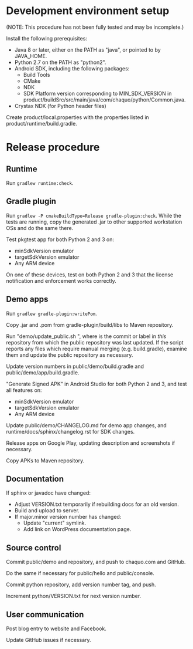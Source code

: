# Development environment setup

(NOTE: This procedure has not been fully tested and may be incomplete.)

Install the following prerequisites:

* Java 8 or later, either on the PATH as "java", or pointed to by JAVA_HOME.
* Python 2.7 on the PATH as "python2".
* Android SDK, including the following packages:
   * Build Tools
   * CMake
   * NDK
   * SDK Platform version corresponding to MIN_SDK_VERSION in
     product/buildSrc/src/main/java/com/chaquo/python/Common.java.
* Crystax NDK (for Python header files)

Create product/local.properties with the properties listed in product/runtime/build.gradle.


# Release procedure

## Runtime

Run `gradlew runtime:check`.


## Gradle plugin

Run `gradlew -P cmakeBuildType=Release gradle-plugin:check`. While the tests are running, copy
the generated .jar to other supported workstation OSs and do the same there.

Test pkgtest app for both Python 2 and 3 on:
* minSdkVersion emulator
* targetSdkVersion emulator
* Any ARM device

On one of these devices, test on both Python 2 and 3 that the license notification and enforcement
works correctly.


## Demo apps

Run `gradlew gradle-plugin:writePom`.

Copy .jar and .pom from gradle-plugin/build/libs to Maven repository.

Run "demo/update_public.sh <since-commit>", where <since-commit> is the commit or label in
*this* repository from which the public repository was last updated. If the script reports any
files which require manual merging (e.g. build.gradle), examine them and update the public
repository as necessary.

Update version numbers in public/demo/build.gradle and public/demo/app/build.gradle.

"Generate Signed APK" in Android Studio for both Python 2 and 3, and test all features on:

* minSdkVersion emulator
* targetSdkVersion emulator
* Any ARM device

Update public/demo/CHANGELOG.md for demo app changes, and runtime/docs/sphinx/changelog.rst for
SDK changes.

Release apps on Google Play, updating description and screenshots if necessary.

Copy APKs to Maven repository.


## Documentation

If sphinx or javadoc have changed:

* Adjust VERSION.txt temporarily if rebuilding docs for an old version.
* Build and upload to server.
* If major.minor version number has changed:
  * Update "current" symlink.
  * Add link on WordPress documentation page.


## Source control

Commit public/demo and repository, and push to chaquo.com and GitHub.

Do the same if necessary for public/hello and public/console.

Commit python repository, add version number tag, and push.

Increment python/VERSION.txt for next version number.


## User communication

Post blog entry to website and Facebook.

Update GitHub issues if necessary.
